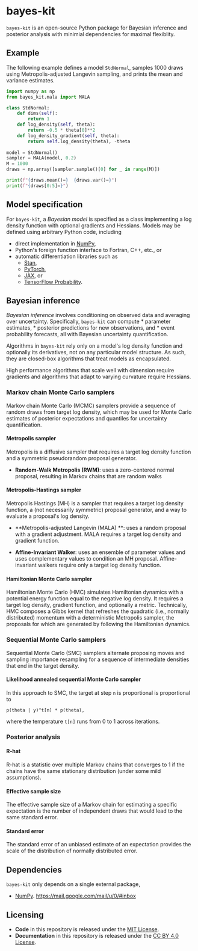 # bayes-kit

`bayes-kit` is an open-source Python package for Bayesian inference
and posterior analysis with minimial dependencies for maximal
flexiblity.

## Example

The following example defines a model `StdNormal`, samples 1000 draws
using Metropolis-adjusted Langevin sampling, and prints the mean and
variance estimates.

```python
import numpy as np
from bayes_kit.mala import MALA

class StdNormal:
	def dims(self):
		return 1
	def log_density(self, theta):
		return -0.5 * theta[0]**2
	def log_density_gradient(self, theta):
		return self.log_density(theta), -theta
	
model = StdNormal()
sampler = MALA(model, 0.2)
M = 1000
draws = np.array([sampler.sample()[0] for _ in range(M)])

print(f"{draws.mean()=}  {draws.var()=}")
print(f"{draws[0:5]=}")
```

## Model specification

For `bayes-kit`, a *Bayesian model* is specified as a class
implementing a log density function with optional gradients and
Hessians.  Models may be defined using arbitrary Python code,
including 

* direct implementation in [NumPy](https://numpy.org),
* Python's foreign function interface to Fortran, C++, etc., or
* automatic differentiation libraries such as
    * [Stan](https://github.com/roualdes/bridgestan),
    * [PyTorch](https://pytorch.org),
	* [JAX](https://github.com/google/jax), or
    * [TensorFlow Probability](https://www.tensorflow.org/probability).

## Bayesian inference

*Bayesian inference* involves conditioning on observed data and
averaging over uncertainty.  Specifically, `bayes-kit` can compute
    * parameter estimates,
    * posterior predictions for new observations, and
    * event probability forecasts,
all with Bayesian uncertainty quantification.

Algorithms in `bayes-kit` rely only on a model's log density function
and optionally its derivatives, not on any particular model structure.
As such, they are closed-box algorithms that treat models as
encapsulated.

High performance algorithms that scale well with dimension require
gradients and algorithms that adapt to varying curvature require
Hessians. 

### Markov chain Monte Carlo samplers

Markov chain Monte Carlo (MCMC) samplers provide a sequence of random
draws from target log density, which may be used for Monte Carlo
estimates of posterior expectations and quantiles for uncertainty
quantification.

#### Metropolis sampler

Metropolis is a diffusive sampler that requires a target log density
function and a symmetric pseudorandom proposal generator.

* **Random-Walk Metropolis (RWM)**: uses a zero-centered normal proposal,
  resulting in Markov chains that are random walks

#### Metropolis-Hastings sampler

Metropolis Hastings (MH) is a sampler that requires a target log
density function, a (not necessarily symmetric) proposal generator,
and a way to evaluate a proposal's log density.

* **Metropolis-adjusted Langevin (MALA) **: uses a random proposal with a
gradient adjustment.  MALA requires a target log density and gradient
function.

* **Affine-Invariant Walker**: uses an ensemble of parameter values
and uses complementary values to condition an MH proposal.
Affine-invariant walkers require only a target log density function.

#### Hamiltonian Monte Carlo sampler

Hamiltonian Monte Carlo (HMC) simulates Hamiltonian dynamics with a
potential energy function equal to the negative log density. It
requires a target log density, gradient function, and optionally a
metric.  Technically, HMC composes a Gibbs kernel that refreshes the
quadratic (i.e., normally distributed) momentum with a deterministic
Metropolis sampler, the proposals for which are generated by following
the Hamiltonian dynamics.


### Sequential Monte Carlo samplers

Sequential Monte Carlo (SMC) samplers alternate proposing moves and
sampling importance resampling for a sequence of intermediate
densities that end in the target density.

#### Likelihood annealed sequential Monte Carlo sampler

In this approach to SMC, the target at step `n` is proportional is
proportional to

```
p(theta | y)^t[n] * p(theta),
```

where the temperature `t[n]` runs from 0 to 1 across iterations.



### Posterior analysis

#### R-hat

R-hat is a statistic over multiple Markov chains that converges to 1
if the chains have the same stationary distribution (under some
mild assumptions).


#### Effective sample size

The effective sample size of a Markov chain for estimating a specific
expectation is the number of independent draws that would lead to the
same standard error.

#### Standard error

The standard error of an unbiased estimate of an expectation provides
the scale of the distribution of normally distributed error.



## Dependencies

`bayes-kit` only depends on a single external package,

* [NumPy](https://numpy.org).
https://mail.google.com/mail/u/0/#inbox


## Licensing

* **Code** in this repository is released under the [MIT License](LICENSE-CODE).
* **Documentation** in this repository is released under the [CC BY 4.0 License](LICENSE-DOC).
